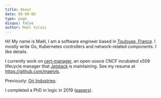 ```yaml
---
title: About
date: 00-00-00
type: page
disqus: false
author: Maël Valais
---
```


Hi! My name is Maël, I am a software engineer based in [Toulouse, France](https://www.google.com/maps/place/Toulouse/@46.6763781,0.1867932,5.46z/data=!4m5!3m4!1s0x12aebb6fec7552ff:0x406f69c2f411030!8m2!3d43.604652!4d1.444209). I mostly write Go, Kubernetes controllers and network-related components. I like details.

I currently work on [cert-manager](https://github.com/jetstack/cert-manager), an open-souce CNCF incubated x509 lifecycle manager that [Jetstack](https://www.jetstack.io/) is maintaining. See my resume at <https://github.com/maelvls>.

Previously: [Ori Industries](https://www.ori.co/).

I completed a PhD in logic in 2019 ([papers](https://scholar.google.com/citations?user=0BrmuaAAAAAJ&hl=en&oi=ao)).

